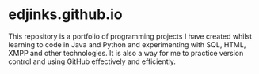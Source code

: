 # edjinks.github.io

This repository is a portfolio of programming projects I have created whilst learning to code in Java and Python and experimenting with SQL, HTML, XMPP and other technologies. It is also a way for me to practice version control and using GitHub effectively and efficiently.
